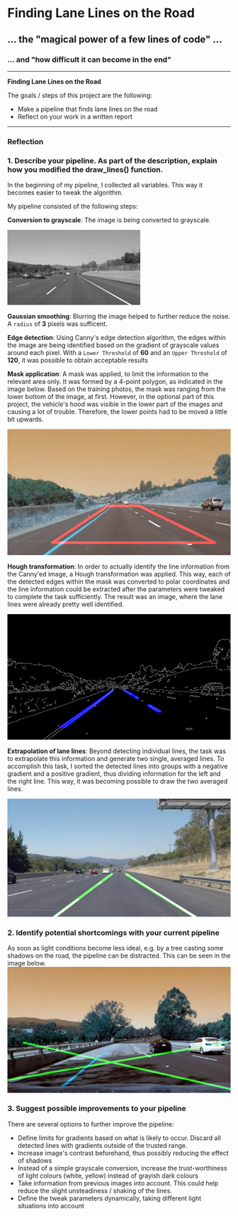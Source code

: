 # **Finding Lane Lines on the Road** 

## ... the "magical power of a few lines of code" ...

### ... and "how difficult it can become in the end" 

---

**Finding Lane Lines on the Road**

The goals / steps of this project are the following:

- Make a pipeline that finds lane lines on the road
- Reflect on your work in a written report


[//]: # (Image References)

[image1]: ./images_output/grayscale.jpg "Grayscale" 
[image2]: ./images_output/mask.jpg "Mask"
[image3]: ./images_output/canny.jpg "Detected edges"
[image4]: ./images_output/final.png "Interpolated lines"
[image5]: ./images_output/tree3.jpg "Tree"

---

### Reflection

### 1. Describe your pipeline. As part of the description, explain how you modified the draw_lines() function.

In the beginning of my pipeline, I collected all variables. This way it becomes easier to tweak the algorithm.

My pipeline consisted of the following steps:

**Conversion to grayscale**: The image is being converted to grayscale.

![Conversion to grayscale][image1]

**Gaussian smoothing**: Blurring the image helped to further reduce the noise. A `radius` of **3** pixels was sufficent. 

**Edge detection**: Using Canny's edge detection algorithm, the edges within the image are being identified based on the gradient of grayscale values around each pixel. With a `Lower Threshold` of **60** and an `Upper Threshold` of **120**, it was possible to obtain acceptable results

**Mask application**: A mask was applied, to limit the information to the relevant area only. It was formed by a 4-point polygon, as indicated in the image below. Based on the training photos, the mask was ranging from the lower bottom of the image, at first. 
However, in the optional part of this project, the vehicle's hood was visible in the lower part of the images and causing a lot of trouble. Therefore, the lower points had to be moved a little bit upwards.  

![Mask application][image2]

**Hough transformation**: In order to actually identify the line information from the Canny'ed image, a Hough transformation was applied. This way, each of the detected edges within the mask was converted to polar coordinates and the line information could be extracted after the parameters were tweaked to  complete the task sufficiently. The result was an image, where the lane lines were already pretty well identified.

![Identified lane lines][image3]

**Extrapolation of lane lines**: Beyond detecting individual lines, the task was to extrapolate this information and generate two single, averaged lines. To accomplish this task, I sorted the detected lines into groups with a negative gradient and a positive gradient, thus dividing information for the left and the right line. This way, it was becoming possible to draw the two averaged lines.  

![Interpolated lane lines][image4]







### 2. Identify potential shortcomings with your current pipeline


As soon as light conditions become less ideal, e.g. by a tree casting some shadows on the road, the pipeline can be distracted. This can be seen in the image below. 
![Tree][image5]


### 3. Suggest possible improvements to your pipeline

There are several options to further improve the pipeline:

* Define limits for gradients based on what is likely to occur. Discard all detected lines with gradients outside of the trusted range.
* Increase image's contrast beforehand, thus possibly reducing the effect of shadows
* Instead of a simple grayscale conversion, increase the trust-worthiness of light colours (white, yellow) instead of grayish dark colours
* Take information from previous images into account. This could help reduce the slight unsteadiness / shaking of the lines.
* Define the tweak parameters dynamically, taking different light situations into account

